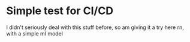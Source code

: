 #  Simple test for CI/CD

I didn't seriously deal with this stuff before, so am giving it a try here rn, with a simple ml model